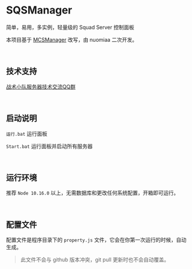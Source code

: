 # SQSManager
简单，易用，多实例，轻量级的 Squad Server 控制面板 

本项目基于 [MCSManager](https://github.com/Suwings/MCSManager) 改写，由 nuomiaa 二次开发。


<br />


技术支持
-----------
[战术小队服务器技术交流QQ群](https://jq.qq.com/?_wv=1027&k=Ac2cWJch)


<br />


启动说明
-----------
`运行.bat` 运行面板

`Start.bat` 运行面板并启动所有服务器


<br />


运行环境
-----------
推荐 `Node 10.16.0` 以上，无需数据库和更改任何系统配置，开箱即可运行。

<br />


配置文件
-----------
配置文件是程序目录下的 `property.js` 文件，它会在你第一次运行的时候，自动生成。

> 此文件不会与 github 版本冲突，git pull 更新时也不会自动覆盖。
